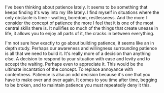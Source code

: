 I've been thinking about patience lately. It seems to be something that keeps finding it's way into my life lately. I find myself in situations where the only obstacle is time - waiting, boredom, restlessness. And the more I consider the concept of patience the more I feel that it is one of the most central skills there is. It nullifies so much of the things that create unease in life, it allows you to enjoy all parts of it, the cracks in between everything. 

I'm not sure how exactly to go about building patience, it seems like an in depth study. Perhaps our awareness and willingness surrounding patience is all that we need to build it. It's really more of a decision than anything else. A decision to respond to your situation with ease and levity and to accept the waiting. Perhaps even to appreciate it. This would be the ultimate incantation of the concept. To replace annoyance with contentness. Patience is also an odd decision because it's one that you have to make over and over again. It comes to you time after time, begging to be broken, and to maintain patience you must repeatedly deny it this.
